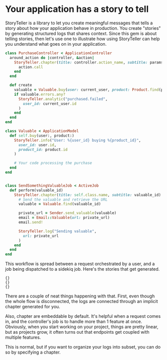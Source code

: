 
# Your application has a story to tell

StoryTeller is a library to let you create meaningful messages that tells a story about how your application behave in production. You create "stories" by generating structured logs that shares context. Since this gem is about telling stories, then let's use one to illustrate how using StoryTeller can help you understand what goes on in your application.

```ruby
class PurchaseController < ApplicationController
  around_action do |controller, &action|
    StoryTeller.chapter(title: controller.action_name, subtitle: params[:item_id]) do
      action.call
    end
  end

  def create
    valuable = Valuable.buy(user: current_user, product: Product.find(params[:item_id]))
    if valuable.errors.any?
      StoryTeller.analytic("purchased.failed",
        user_id: current_user.id
      )
    end
  end
end

class Valuable < ApplicationModel
  def self.buy(user:, product:)
    StoryTeller.info("User: %{user_id} buying %{product_id}",
      user_id: user.id,
      product_id: product.id
    )

    # Your code processing the purchase
  end
end


class SendSomethingValuableJob < ActiveJob
  def perform(valuable_id)
    StoryTeller.chapter(title: self.class.name, subtitle: valuable_id) do
      # Send the valuable and retrieve the URL
      valuable = Valuable.find(valuable_id)

      private_url = Sender.send_valuable(valuable)
      email = Email::Valuable(url: private_url)
      email.send!

      StoryTeller.log("Sending valuable",
        url: private_url
      )
    end
  end
end
```

This workflow is spread between a request orchestrated by a user, and a job being dispatched to a sidekiq job. Here's the stories that get generated.

```
{}
{}
{}
```

There are a couple of neat things happening with that. First, even though the whole flow is disconnected, the logs are connected through an implicit chapter generated for you.

Also, chapter are embeddable by default. It's helpful when a request comes in, and the controller's job is to handle more than 1 feature at once. Obviously, when you start working on your project, things are pretty linear, but as projects grow, it often turns out that endpoints get coupled with multiple features.

This is normal, but if you want to organize your logs into subset, you can do so by specifying a chapter.

